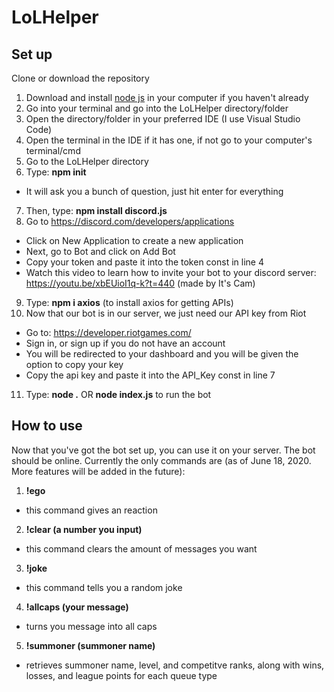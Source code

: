 # LoLHelper
## Set up
Clone or download the repository
1) Download and install [node js](https://nodejs.org/en/download/) in your computer if you haven't already
2) Go into your terminal and go into the LoLHelper directory/folder
3) Open the directory/folder in your preferred IDE (I use Visual Studio Code)
4) Open the terminal in the IDE if it has one, if not go to your computer's terminal/cmd
5) Go to the LoLHelper directory
6) Type: **npm init**
  - It will ask you a bunch of question, just hit enter for everything
7) Then, type: **npm install discord.js**
8) Go to https://discord.com/developers/applications
  - Click on New Application to create a new application
  - Next, go to Bot and click on Add Bot
  - Copy your token and paste it into the token const in line 4
  - Watch this video to learn how to invite your bot to your discord server: https://youtu.be/xbEUioI1q-k?t=440 (made by It's Cam)
9) Type: **npm i axios** (to install axios for getting APIs)
10) Now that our bot is in our server, we just need our API key from Riot
  - Go to: https://developer.riotgames.com/
  - Sign in, or sign up if you do not have an account
  - You will be redirected to your dashboard and you will be given the option to copy your key
  - Copy the api key and paste it into the API_Key const in line 7
11) Type: **node .** OR **node index.js** to run the bot
## How to use
Now that you've got the bot set up, you can use it on your server.
The bot should be online.
Currently the only commands are (as of June 18, 2020. More features will be added in the future):
1) **!ego** 
  - this command gives an reaction
2) **!clear (a number you input)**
  - this command clears the amount of messages you want
3) **!joke**
  - this command tells you a random joke
4) **!allcaps (your message)**
  - turns you message into all caps
5) **!summoner (summoner name)**
  - retrieves summoner name, level, and competitve ranks, along with wins, losses, and league points for each queue type
